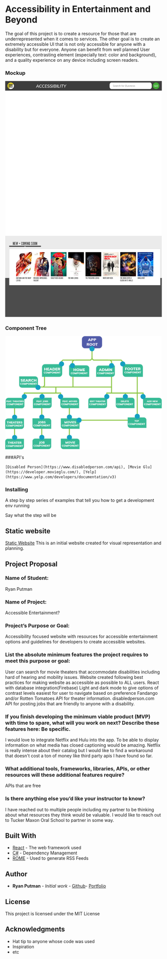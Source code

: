 # Accessibility in Entertainment and Beyond

The goal of this project is to create a resource for those that are underrepresented when it comes to services. The other goal is to create an extremely accessible UI that is not only accessible for anyone with a disability but for everyone. Anyone can benefit from well planned User experiences, contrasting element (especially text: color and background), and a quality experience on any device including screen readers.

### Mockup

![Mockup](/assets/mockup.jpg "Accessibility app homepage mockup")

### Component Tree

![Component Tree](/assets/componentTree.png "Accessibility app comp tree")

###API's

```
[Disabled Person](https://www.disabledperson.com/api), [Movie Glu](https://developer.movieglu.com/), [Yelp](https://www.yelp.com/developers/documentation/v3)
```

### Installing

A step by step series of examples that tell you how to get a development env running

Say what the step will be

## Static website
[Static Website](https://github.com/putman10/capstone-static.git) This is an initial website created for visual representation and planning.



## Project Proposal
### Name of Student:
Ryan Putman

### Name of Project:
Accessible Entertainment?

### Project’s Purpose or Goal:
Accessibility focused website with resources for accessible entertainment options and guidelines for developers to create accessible websites.

### List the absolute minimum features the project requires to meet this purpose or goal:
User can search for movie theaters that accommodate disabilities including hard of hearing and mobility issues.
Website created following best practices for making website as accessible as possible to ALL users.
React with database integration(Firebase)
Light and dark mode to give options of contrast levels easiest for user to navigate based on preference
Fandango and/or Rotten Tomatoes API for theater information.
disabledperson.com API for posting jobs that are friendly to anyone with a disability.

### If you finish developing the minimum viable product (MVP) with time to spare, what will you work on next? Describe these features here: Be specific.
I would love to integrate Netflix and Hulu into the app. To be able to display information on what media has closed captioning would be amazing. Netflix is really intense about their catalog but I would like to find a workaround that doesn't cost a ton of money like third party apis I have found so far.

### What additional tools, frameworks, libraries, APIs, or other resources will these additional features require?
APIs that are free

### Is there anything else you’d like your instructor to know?
I have reached out to multiple people including my partner to be thinking about what resources they think would be valuable. I would like to reach out to Tucker Maxon Oral School to partner in some way.


## Built With

* [React](http://www.dropwizard.io/1.0.2/docs/) - The web framework used
* [C#](https://maven.apache.org/) - Dependency Management
* [ROME](https://rometools.github.io/rome/) - Used to generate RSS Feeds


## Author

* **Ryan Putman** - *Initial work* - [Github](https://github.com/PurpleBooth)- [Portfolio](putman-portfolio.firebaseapp.com)

## License

This project is licensed under the MIT License

## Acknowledgments

* Hat tip to anyone whose code was used
* Inspiration
* etc
